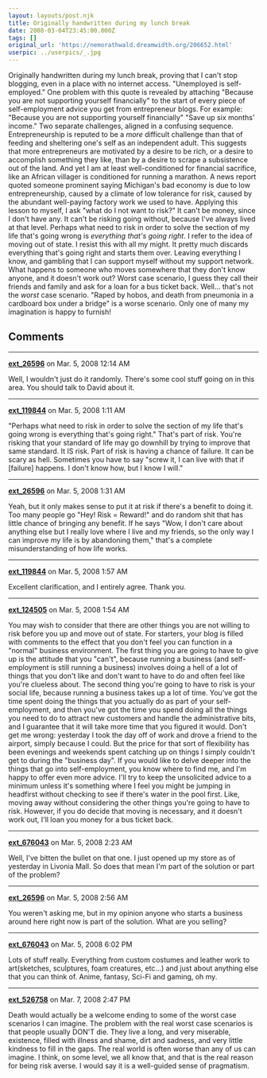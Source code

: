 ```yaml
---
layout: layouts/post.njk
title: Originally handwritten during my lunch break
date: 2008-03-04T23:45:00.000Z
tags: []
original_url: 'https://nemorathwald.dreamwidth.org/206652.html'
userpic: ../userpics/_.jpg
---
```

Originally handwritten during my lunch break, proving that I can't stop blogging, even in a place with no internet access. "Unemployed is self-employed." One problem with this quote is revealed by attaching "Because you are not supporting yourself financially" to the start of every piece of self-employment advice you get from entrepreneur blogs. For example: "Because you are not supporting yourself financially" "Save up six months' income." Two separate challenges, aligned in a confusing sequence. Entrepreneurship is reputed to be a _more_ difficult challenge than that of feeding and sheltering one's self as an independent adult. This suggests that more entrepreneurs are motivated by a desire to be rich, or a desire to accomplish something they like, than by a desire to scrape a subsistence out of the land. And yet I am at least well-conditioned for financial sacrifice, like an African villager is conditioned for running a marathon. A news report quoted someone prominent saying Michigan's bad economy is due to low entrepreneurship, caused by a climate of low tolerance for risk, caused by the abundant well-paying factory work we used to have. Applying this lesson to myself, I ask "what do I not want to risk?" It can't be money, since I don't have any. It can't be risking going without, because I've always lived at that level. Perhaps what need to risk in order to solve the section of my life that's going wrong is _everything that's going right_. I refer to the idea of moving out of state. I resist this with all my might. It pretty much discards everything that's going right and starts them over. Leaving everything I know, and gambling that I can support myself without my support network. What happens to someone who moves somewhere that they don't know anyone, and it doesn't work out? Worst case scenario, I guess they call their friends and family and ask for a loan for a bus ticket back. Well... that's not the _worst_ case scenario. "Raped by hobos, and death from pneumonia in a cardboard box under a bridge" is a worse scenario. Only one of many my imagination is happy to furnish!

## Comments

---

**[ext_26596](https://www.dreamwidth.org/users/ext_26596)** on Mar. 5, 2008 12:14 AM

Well, I wouldn't just do it randomly. There's some cool stuff going on in this area. You should talk to David about it.

---

**[ext_119844](https://www.dreamwidth.org/users/ext_119844)** on Mar. 5, 2008 1:11 AM

"Perhaps what need to risk in order to solve the section of my life that's going wrong is everything that's going right." That's part of risk. You're risking that your standard of life may go downhill by trying to improve that same standard. It IS risk. Part of risk is having a chance of failure. It can be scary as hell. Sometimes you have to say "screw it, I can live with that if \[failure\] happens. I don't know how, but I know I will."

---

**[ext_26596](https://www.dreamwidth.org/users/ext_26596)** on Mar. 5, 2008 1:31 AM

Yeah, but it only makes sense to put it at risk if there's a benefit to doing it. Too many people go "Hey! Risk = Reward!" and do random shit that has little chance of bringing any benefit. If he says "Wow, I don't care about anything else but I really love where I live and my friends, so the only way I can improve my life is by abandoning them," that's a complete misunderstanding of how life works.

---

**[ext_119844](https://www.dreamwidth.org/users/ext_119844)** on Mar. 5, 2008 1:57 AM

Excellent clarification, and I entirely agree. Thank you.

---

**[ext_124505](https://www.dreamwidth.org/users/ext_124505)** on Mar. 5, 2008 1:54 AM

You may wish to consider that there are other things you are not willing to risk before you up and move out of state. For starters, your blog is filled with comments to the effect that you don't feel you can function in a "normal" business environment. The first thing you are going to have to give up is the attitude that you "can't", because running a business (and self-employment is still running a business) involves doing a hell of a lot of things that you don't like and don't want to have to do and often feel like you're clueless about. The second thing you're going to have to risk is your social life, because running a business takes up a lot of time. You've got the time spent doing the things that you actually do as part of your self-employment, and then you've got the time you spend doing all the things you need to do to attract new customers and handle the administrative bits, and I guarantee that it will take more time that you figured it would. Don't get me wrong: yesterday I took the day off of work and drove a friend to the airport, simply because I could. But the price for that sort of flexibility has been evenings and weekends spent catching up on things I simply couldn't get to during the "business day". If you would like to delve deeper into the things that go into self-employment, you know where to find me, and I'm happy to offer even more advice. I'll try to keep the unsolicited advice to a minimum unless it's something where I feel you might be jumping in headfirst without checking to see if there's water in the pool first. Like, moving away without considering the other things you're going to have to risk. However, if you do decide that moving is necessary, and it doesn't work out, I'll loan you money for a bus ticket back.

---

**[ext_676043](https://www.dreamwidth.org/users/ext_676043)** on Mar. 5, 2008 2:23 AM

Well, I've bitten the bullet on that one. I just opened up my store as of yesterday in Livonia Mall. So does that mean I'm part of the solution or part of the problem?

---

**[ext_26596](https://www.dreamwidth.org/users/ext_26596)** on Mar. 5, 2008 2:56 AM

You weren't asking me, but in my opinion anyone who starts a business around here right now is part of the solution. What are you selling?

---

**[ext_676043](https://www.dreamwidth.org/users/ext_676043)** on Mar. 5, 2008 6:02 PM

Lots of stuff really. Everything from custom costumes and leather work to art(sketches, sculptures, foam creatures, etc...) and just about anything else that you can think of. Anime, fantasy, Sci-Fi and gaming, oh my.

---

**[ext_526758](https://www.dreamwidth.org/users/ext_526758)** on Mar. 7, 2008 2:47 PM

Death would actually be a welcome ending to some of the worst case scenarios I can imagine. The problem with the real worst case scenarios is that people usually DON'T die. They live a long, and very miserable, existence, filled with illness and shame, dirt and sadness, and very little kindness to fill in the gaps. The real world is often worse than any of us can imagine. I think, on some level, we all know that, and that is the real reason for being risk averse. I would say it is a well-guided sense of pragmatism.
